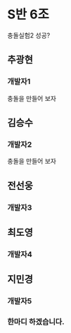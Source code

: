 # S반 6조
충돌실험2 성공?

##    추광현
### 개발자1

충돌을 만들어 보자

##    김승수
### 개발자2
충돌을 만들어 보자
##    전선웅
### 개발자3

##    최도영
### 개발자4

##    지민경
### 개발자5

### 한마디 하겠습니다.